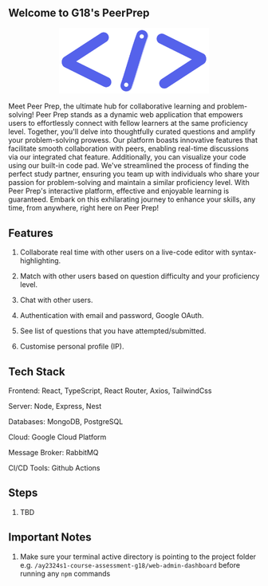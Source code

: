 ## Welcome to G18's PeerPrep

<p align="center">
  <img src="https://github.com/CS3219-AY2324S1/ay2324s1-course-assessment-g18/blob/312a990be27b7cf13a296c08d3d90d4557776620/web-admin-dashboard/src/assets/logo.png" alt="logo" width="300px">
</p>

Meet Peer Prep, the ultimate hub for collaborative learning and problem-solving! Peer Prep stands as a dynamic web application that empowers users to effortlessly connect with fellow learners at the same proficiency level. Together, you'll delve into thoughtfully curated questions and amplify your problem-solving prowess. Our platform boasts innovative features that facilitate smooth collaboration with peers, enabling real-time discussions via our integrated chat feature. Additionally, you can visualize your code using our built-in code pad. We've streamlined the process of finding the perfect study partner, ensuring you team up with individuals who share your passion for problem-solving and maintain a similar proficiency level. With Peer Prep's interactive platform, effective and enjoyable learning is guaranteed. Embark on this exhilarating journey to enhance your skills, any time, from anywhere, right here on Peer Prep!

## Features

1. Collaborate real time with other users on a live-code editor with syntax-highlighting.

2. Match with other users based on question difficulty and your proficiency level.

3. Chat with other users.

4. Authentication with email and password, Google OAuth.

5. See list of questions that you have attempted/submitted.

6. Customise personal profile (IP).

## Tech Stack

Frontend: React, TypeScript, React Router, Axios, TailwindCss

Server: Node, Express, Nest

Databases: MongoDB, PostgreSQL

Cloud: Google Cloud Platform

Message Broker: RabbitMQ

CI/CD Tools: Github Actions

## Steps

1. TBD

## Important Notes

1. Make sure your terminal active directory is pointing to the project folder e.g. `/ay2324s1-course-assessment-g18/web-admin-dashboard` before running any `npm` commands
